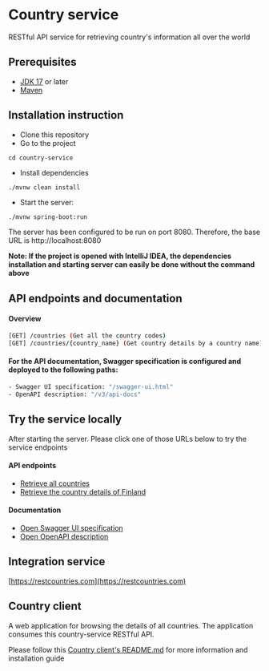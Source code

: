 # Country service

RESTful API service for retrieving country's information all over the world

## Prerequisites

* [JDK 17](https://www.oracle.com/java/technologies/javase/jdk17-archive-downloads.html) or later
* [Maven](https://maven.apache.org/)

## Installation instruction

* Clone this repository
* Go to the project

```
cd country-service
```

* Install dependencies

```
./mvnw clean install
```

* Start the server:

```bash
./mvnw spring-boot:run
```

The server has been configured to be run on port 8080. Therefore, the base URL is http://localhost:8080

**Note: If the project is opened with IntelliJ IDEA, the dependencies installation and starting server can easily be
done without the command above**

## API endpoints and documentation

#### Overview

```bash
[GET] /countries (Get all the country codes)
[GET] /countries/{country_name} (Get country details by a country name)
```

#### For the API documentation, Swagger specification is configured and deployed to the following paths:

```bash
- Swagger UI specification: "/swagger-ui.html"
- OpenAPI description: "/v3/api-docs"
```

## Try the service locally

After starting the server. Please click one of those URLs below to try the service endpoints

#### API endpoints

* [Retrieve all countries](http://localhost:8080/countries)
* [Retrieve the country details of Finland](http://localhost:8080/countries/Finland)

#### Documentation

* [Open Swagger UI specification](http://localhost:8080/swagger-ui.html)
* [Open OpenAPI description](http://localhost:8080/v3/api-docs)

## Integration service

[https://restcountries.com](https://restcountries.com)

## Country client

A web application for browsing the details of all countries. The application consumes this country-service RESTful API.

Please follow this [Country client's README.md](https://github.com/AnhNguyenMaiHoang219/country-client) for more
information and installation guide
